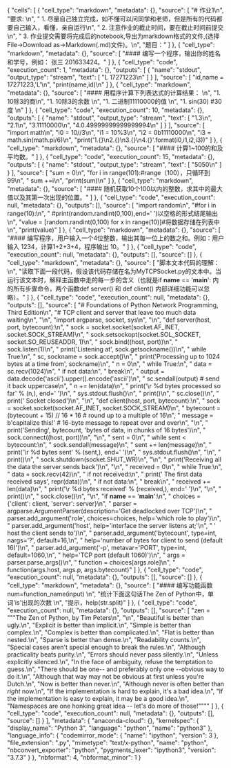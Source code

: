 {
 "cells": [
  {
   "cell_type": "markdown",
   "metadata": {},
   "source": [
    "# 作业1\n",
    "要求: \n",
    "    1. 尽量自己独立完成，如不懂可以问同学和老师，但是所有的代码都要自己输入，看懂，亲自运行\n",
    "    2. 注意作业的截止时间，要在截止时间前提交\n",
    "    3. 作业提交需要将完成后的notebook,导出为markdown格式的文件,(选择File->Download as->Markdown(.md)文件)。\n",
    "题目："
   ]
  },
  {
   "cell_type": "markdown",
   "metadata": {},
   "source": [
    "#### 编写一个程序，输出你的姓名和学号，例如：  张三 201633424。"
   ]
  },
  {
   "cell_type": "code",
   "execution_count": 1,
   "metadata": {},
   "outputs": [
    {
     "name": "stdout",
     "output_type": "stream",
     "text": [
      "L 17271223\n"
     ]
    }
   ],
   "source": [
    "id,name =  17271223,'L'\n",
    "print(name,id)\n"
   ]
  },
  {
   "cell_type": "markdown",
   "metadata": {},
   "source": [
    "####  用程序计算下列表达式的计算结果：  \n",
    "1. 10除3的商\n",
    "1. 10除3的余数  \n",
    "1. 二进制11110000的值  \n",
    "1. sin(30) #30度  \n"
   ]
  },
  {
   "cell_type": "code",
   "execution_count": 10,
   "metadata": {},
   "outputs": [
    {
     "name": "stdout",
     "output_type": "stream",
     "text": [
      "1.3\n",
      "2.1\n",
      "3.11110000\n",
      "4.0.49999999999999994\n"
     ]
    }
   ],
   "source": [
    "import math\n",
    "i0 = 10//3\n",
    "i1 = 10%3\n",
    "i2 = 0b11110000\n",
    "i3 = math.sin(math.pi/6)\n",
    "print('1.{}\\n2.{}\\n3.{}\\n4.{}'.format(i0,i1,i2,i3))"
   ]
  },
  {
   "cell_type": "markdown",
   "metadata": {},
   "source": [
    "#### 计算1~100的和及平均数。"
   ]
  },
  {
   "cell_type": "code",
   "execution_count": 15,
   "metadata": {},
   "outputs": [
    {
     "name": "stdout",
     "output_type": "stream",
     "text": [
      "5050\n"
     ]
    }
   ],
   "source": [
    "sum = 0\n",
    "for i in range(101):#range（100），只循环到99\n",
    "    sum +=i\n",
    "print(sum)\n"
   ]
  },
  {
   "cell_type": "markdown",
   "metadata": {},
   "source": [
    "#### 随机获取10个100以内的整数，求其中的最大值以及其第一次出现的位置。"
   ]
  },
  {
   "cell_type": "code",
   "execution_count": null,
   "metadata": {},
   "outputs": [],
   "source": [
    "import random\n",
    "#for i in range(10):\n",
    "    #print(random.randint(0,100),end=' ')以空格的形式结尾输出\n",
    "value = [random.randint(0,100) for x in range(10)]#将数据存储在列表中\n",
    "print(value)"
   ]
  },
  {
   "cell_type": "markdown",
   "metadata": {},
   "source": [
    "#### 编写程序，用户输入一个4位整数，输出其每一位上的数之和。例如：用户输入 1234，计算1+2+3+4，程序输出 10。"
   ]
  },
  {
   "cell_type": "code",
   "execution_count": null,
   "metadata": {},
   "outputs": [],
   "source": []
  },
  {
   "cell_type": "markdown",
   "metadata": {},
   "source": [
    "脚本文本代码的理解：  \n",
    "读取下面一段代码，假设该代码存储在名为MyTCPSocket.py的文本中。当运行该文本时，解释主函数中走的每一步的含义（也就是if __name__ == '__main__': 内的所有步骤命令，两个函数def server() 和 def client() 内部详细功能可以忽略）。"
   ]
  },
  {
   "cell_type": "code",
   "execution_count": null,
   "metadata": {},
   "outputs": [],
   "source": [
    "# Foundations of Python Network Programming, Third Edition\n",
    "# TCP client and server that leave too much data waiting\n",
    "\n",
    "import argparse, socket, sys\n",
    "\n",
    "def server(host, port, bytecount):\n",
    "    sock = socket.socket(socket.AF_INET, socket.SOCK_STREAM)\n",
    "    sock.setsockopt(socket.SOL_SOCKET, socket.SO_REUSEADDR, 1)\n",
    "    sock.bind((host, port))\n",
    "    sock.listen(1)\n",
    "    print('Listening at', sock.getsockname())\n",
    "    while True:\n",
    "        sc, sockname = sock.accept()\n",
    "        print('Processing up to 1024 bytes at a time from', sockname)\n",
    "        n = 0\n",
    "        while True:\n",
    "            data = sc.recv(1024)\n",
    "            if not data:\n",
    "                break\n",
    "            output = data.decode('ascii').upper().encode('ascii')\n",
    "            sc.sendall(output)  # send it back uppercase\n",
    "            n += len(data)\n",
    "            print('\\r  %d bytes processed so far' % (n,), end=' ')\n",
    "            sys.stdout.flush()\n",
    "        print()\n",
    "        sc.close()\n",
    "        print('  Socket closed')\n",
    "\n",
    "def client(host, port, bytecount):\n",
    "    sock = socket.socket(socket.AF_INET, socket.SOCK_STREAM)\n",
    "    bytecount = (bytecount + 15) // 16 * 16  # round up to a multiple of 16\n",
    "    message = b'capitalize this!'  # 16-byte message to repeat over and over\n",
    "\n",
    "    print('Sending', bytecount, 'bytes of data, in chunks of 16 bytes')\n",
    "    sock.connect((host, port))\n",
    "\n",
    "    sent = 0\n",
    "    while sent < bytecount:\n",
    "        sock.sendall(message)\n",
    "        sent += len(message)\n",
    "        print('\\r  %d bytes sent' % (sent,), end=' ')\n",
    "        sys.stdout.flush()\n",
    "\n",
    "    print()\n",
    "    sock.shutdown(socket.SHUT_WR)\n",
    "\n",
    "    print('Receiving all the data the server sends back')\n",
    "\n",
    "    received = 0\n",
    "    while True:\n",
    "        data = sock.recv(42)\n",
    "        if not received:\n",
    "            print('  The first data received says', repr(data))\n",
    "        if not data:\n",
    "            break\n",
    "        received += len(data)\n",
    "        print('\\r  %d bytes received' % (received,), end=' ')\n",
    "\n",
    "    print()\n",
    "    sock.close()\n",
    "\n",
    "if __name__ == '__main__':\n",
    "    choices = {'client': client, 'server': server}\n",
    "    parser = argparse.ArgumentParser(description='Get deadlocked over TCP')\n",
    "    parser.add_argument('role', choices=choices, help='which role to play')\n",
    "    parser.add_argument('host', help='interface the server listens at;'\n",
    "                        ' host the client sends to')\n",
    "    parser.add_argument('bytecount', type=int, nargs='?', default=16,\n",
    "                        help='number of bytes for client to send (default 16)')\n",
    "    parser.add_argument('-p', metavar='PORT', type=int, default=1060,\n",
    "                        help='TCP port (default 1060)')\n",
    "    args = parser.parse_args()\n",
    "    function = choices[args.role]\n",
    "    function(args.host, args.p, args.bytecount)"
   ]
  },
  {
   "cell_type": "code",
   "execution_count": null,
   "metadata": {},
   "outputs": [],
   "source": []
  },
  {
   "cell_type": "markdown",
   "metadata": {},
   "source": [
    "#### 编写功能函数num=function_name(input)  \n",
    "统计下面这句话The Zen of Python中，单词'is'出现的次数  \n",
    "提示，help(str.split)"
   ]
  },
  {
   "cell_type": "code",
   "execution_count": null,
   "metadata": {},
   "outputs": [],
   "source": [
    "zen = \"\"\"The Zen of Python, by Tim Peters\n",
    "\n",
    "Beautiful is better than ugly.\n",
    "Explicit is better than implicit.\n",
    "Simple is better than complex.\n",
    "Complex is better than complicated.\n",
    "Flat is better than nested.\n",
    "Sparse is better than dense.\n",
    "Readability counts.\n",
    "Special cases aren't special enough to break the rules.\n",
    "Although practicality beats purity.\n",
    "Errors should never pass silently.\n",
    "Unless explicitly silenced.\n",
    "In the face of ambiguity, refuse the temptation to guess.\n",
    "There should be one-- and preferably only one --obvious way to do it.\n",
    "Although that way may not be obvious at first unless you're Dutch.\n",
    "Now is better than never.\n",
    "Although never is often better than *right* now.\n",
    "If the implementation is hard to explain, it's a bad idea.\n",
    "If the implementation is easy to explain, it may be a good idea.\n",
    "Namespaces are one honking great idea -- let's do more of those!\"\"\""
   ]
  },
  {
   "cell_type": "code",
   "execution_count": null,
   "metadata": {},
   "outputs": [],
   "source": []
  }
 ],
 "metadata": {
  "anaconda-cloud": {},
  "kernelspec": {
   "display_name": "Python 3",
   "language": "python",
   "name": "python3"
  },
  "language_info": {
   "codemirror_mode": {
    "name": "ipython",
    "version": 3
   },
   "file_extension": ".py",
   "mimetype": "text/x-python",
   "name": "python",
   "nbconvert_exporter": "python",
   "pygments_lexer": "ipython3",
   "version": "3.7.3"
  }
 },
 "nbformat": 4,
 "nbformat_minor": 1
}
